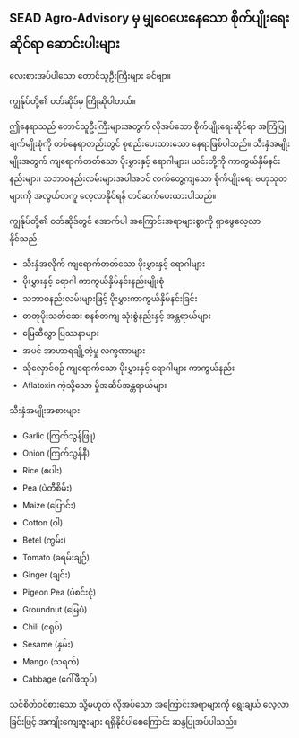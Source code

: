## SEAD Agro-Advisory မှ မျှဝေပေးနေသော စိုက်ပျိုးရေးဆိုင်ရာ ဆောင်းပါးများ

လေးစားအပ်ပါသော တောင်သူဦးကြီးများ ခင်ဗျာ။

ကျွန်ုပ်တို့၏ ဝဘ်ဆိုဒ်မှ ကြိုဆိုပါတယ်။

ဤနေရာသည် တောင်သူဦးကြီးများအတွက် လိုအပ်သော စိုက်ပျိုးရေးဆိုင်ရာ အကြံပြုချက်မျိုးစုံကို တစ်နေရာတည်းတွင် စုစည်းပေးထားသော နေရာဖြစ်ပါသည်။ သီးနှံအမျိုးမျိုးအတွက် ကျရောက်တတ်သော ပိုးမွှားနှင့် ရောဂါများ၊ ယင်းတို့ကို ကာကွယ်နှိမ်နင်းနည်းများ၊ သဘာဝနည်းလမ်းများအပါအဝင် လက်တွေ့ကျသော စိုက်ပျိုးရေး ဗဟုသုတများကို အလွယ်တကူ လေ့လာနိုင်ရန် တင်ဆက်ပေးထားပါသည်။

ကျွန်ုပ်တို့၏ ဝဘ်ဆိုဒ်တွင် အောက်ပါ အကြောင်းအရာများစွာကို ရှာဖွေလေ့လာနိုင်သည်-

* သီးနှံအလိုက် ကျရောက်တတ်သော ပိုးမွှားနှင့် ရောဂါများ
* ပိုးမွှားနှင့် ရောဂါ ကာကွယ်နှိမ်နင်းနည်းမျိုးစုံ
* သဘာဝနည်းလမ်းများဖြင့် ပိုးမွှားကာကွယ်နှိမ်နင်းခြင်း
* ဓာတုပိုးသတ်ဆေး စနစ်တကျ သုံးစွဲနည်းနှင့် အန္တရာယ်များ
* မြေဆီလွှာ ပြဿနာများ
* အပင် အာဟာရချို့တဲ့မှု လက္ခဏာများ
* သိုလှောင်စဉ် ကျရောက်သော ပိုးမွှားနှင့် ရောဂါများ ကာကွယ်နည်း
* Aflatoxin ကဲ့သို့သော မှိုအဆိပ်အန္တရာယ်များ

သီးနှံအမျိုးအစားများ
- Garlic (ကြက်သွန်ဖြူ)
- Onion (ကြက်သွန်နီ)
- Rice (စပါး)
- Pea (ပဲတီစိမ်း)
- Maize (ပြောင်း)
- Cotton (ဝါ)
- Betel (ကွမ်း)
- Tomato (ခရမ်းချဉ်)
- Ginger (ချင်း)
- Pigeon Pea (ပဲစင်းငုံ)
- Groundnut (မြေပဲ)
- Chili (ငရုပ်)
- Sesame (နှမ်း)
- Mango (သရက်)
- Cabbage (ဂေါ်ဖီထုပ်)

သင်စိတ်ဝင်စားသော သို့မဟုတ် လိုအပ်သော အကြောင်းအရာများကို ရွေးချယ် လေ့လာခြင်းဖြင့် အကျိုးကျေးဇူးများ ရရှိနိုင်ပါစေကြောင်း ဆန္ဒပြုအပ်ပါသည်။
